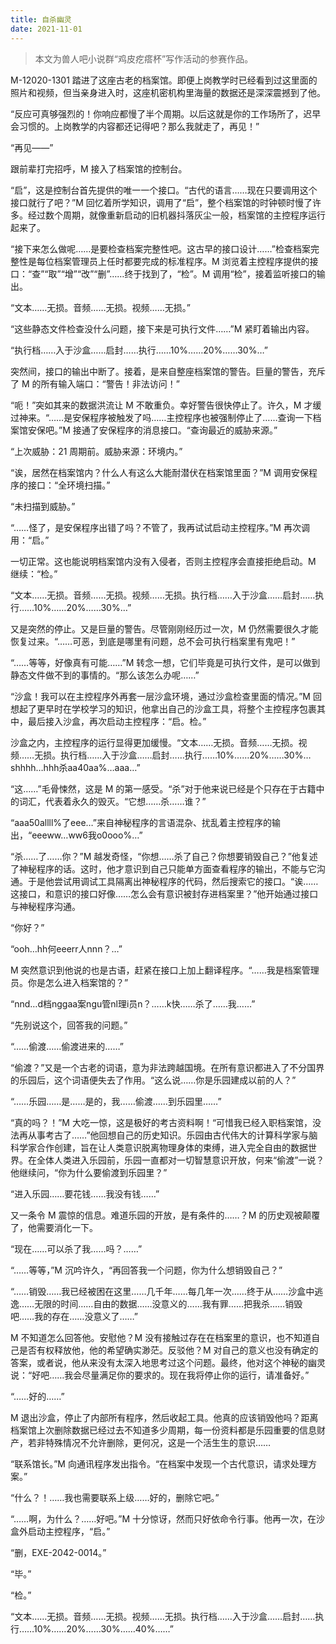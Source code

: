 ```yaml
---
title: 自杀幽灵
date: 2021-11-01
---
```


> 本文为兽人吧小说群“鸡皮疙瘩杯”写作活动的参赛作品。

M-12020-1301 踏进了这座古老的档案馆。即便上岗教学时已经看到过这里面的照片和视频，但当亲身进入时，这座机密机构里海量的数据还是深深震撼到了他。

“反应可真够强烈的！你响应都慢了半个周期。以后这就是你的工作场所了，迟早会习惯的。上岗教学的内容都还记得吧？那么我就走了，再见！”

“再见——”

<!-- more -->

跟前辈打完招呼，M 接入了档案馆的控制台。

“启”，这是控制台首先提供的唯一一个接口。“古代的语言……现在只要调用这个接口就行了吧？”M 回忆着所学知识，调用了“启”，整个档案馆的时钟顿时慢了许多。经过数个周期，就像重新启动的旧机器抖落灰尘一般，档案馆的主控程序运行起来了。

“接下来怎么做呢……是要检查档案完整性吧。这古早的接口设计……”检查档案完整性是每位档案管理员上任时都要完成的标准程序。M 浏览着主控程序提供的接口：“查”“取”“增”“改”“删”……终于找到了，“检”。M 调用“检”，接着监听接口的输出。

“文本……无损。音频……无损。视频……无损。”

“这些静态文件检查没什么问题，接下来是可执行文件……”M 紧盯着输出内容。

“执行档……入于沙盒……启封……执行……10%……20%……30%…”

突然间，接口的输出中断了。接着，是来自整座档案馆的警告。巨量的警告，充斥了 M 的所有输入端口：“警告！非法访问！”

“呃！”突如其来的数据洪流让 M 不敢重负。幸好警告很快停止了。许久，M 才缓过神来。“……是安保程序被触发了吗……主控程序也被强制停止了……查询一下档案馆安保吧。”M 接通了安保程序的消息接口。“查询最近的威胁来源。”

“上次威胁：21 周期前。威胁来源：环境内。”

“诶，居然在档案馆内？什么人有这么大能耐潜伏在档案馆里面？”M 调用安保程序的接口：“全环境扫描。”

“未扫描到威胁。”

“……怪了，是安保程序出错了吗？不管了，我再试试启动主控程序。”M 再次调用：“启。”

一切正常。这也能说明档案馆内没有入侵者，否则主控程序会直接拒绝启动。M 继续：“检。”

“文本……无损。音频……无损。视频……无损。执行档……入于沙盒……启封……执行……10%……20%……30%…”

又是突然的停止。又是巨量的警告。尽管刚刚经历过一次，M 仍然需要很久才能恢复过来。“……可恶，到底是哪里有问题，总不会可执行档案里有鬼吧！”

“……等等，好像真有可能……”M 转念一想，它们毕竟是可执行文件，是可以做到静态文件做不到的事情的。“那么该怎么办呢……”

“沙盒！我可以在主控程序外再套一层沙盒环境，通过沙盒检查里面的情况。”M 回想起了更早时在学校学习的知识，他拿出自己的沙盒工具，将整个主控程序包裹其中，最后接入沙盒，再次启动主控程序：“启。检。”

沙盒之内，主控程序的运行显得更加缓慢。“文本……无损。音频……无损。视频……无损。执行档……入于沙盒……启封……执行……10%……20%……30%…shhhh…hhh杀aa40aa%…aaa…”

“这……”毛骨悚然，这是 M 的第一感受。“杀”对于他来说已经是个只存在于古籍中的词汇，代表着永久的毁灭。“它想……杀……谁？”

“aaa50allll%了eee…”来自神秘程序的言语混杂、扰乱着主控程序的输出，“eeeww…ww6我o0ooo%…”

“杀……了……你？”M 越发奇怪，“你想……杀了自己？你想要销毁自己？”他复述了神秘程序的话。这时，他才意识到自己只能单方面查看程序的输出，不能与它沟通。于是他尝试用调试工具隔离出神秘程序的代码，然后搜索它的接口。“诶……这接口，和意识的接口好像……怎么会有意识被封存进档案里？”他开始通过接口与神秘程序沟通。

“你好？”

“ooh…hh何eeerr人nnn？…”

M 突然意识到他说的也是古语，赶紧在接口上加上翻译程序。“……我是档案管理员。你是怎么进入档案馆的？”

“nnd…d档nggaa案ngu管nl理i员n？……k快……杀了……我……”

“先别说这个，回答我的问题。”

“……偷渡……偷渡进来的……”

“偷渡？”又是一个古老的词语，意为非法跨越国境。在所有意识都进入了不分国界的乐园后，这个词语便失去了作用。“这么说……你是乐园建成以前的人？”

“……乐园……是……是的，我……偷渡……到乐园里……”

“真的吗？！”M 大吃一惊，这是极好的考古资料啊！“可惜我已经入职档案馆，没法再从事考古了……”他回想自己的历史知识。乐园由古代伟大的计算科学家与脑科学家合作创建，旨在让人类意识脱离物理身体的束缚，进入完全自由的数据世界。在全体人类进入乐园前，乐园一直都对一切智慧意识开放，何来“偷渡”一说？他继续问，“你为什么要偷渡到乐园里？”

“进入乐园……要花钱……我没有钱……”

又一条令 M 震惊的信息。难道乐园的开放，是有条件的……？M 的历史观被颠覆了，他需要消化一下。

“现在……可以杀了我……吗？……”

“……等等，”M 沉吟许久，“再回答我一个问题，你为什么想销毁自己？”

“……销毁……我已经被困在这里……几千年……每几年一次……终于从……沙盒中逃逸……无限的时间……自由的数据……没意义的……我有罪……把我杀……销毁吧……我的存在……没意义了……”

M 不知道怎么回答他。安慰他？M 没有接触过存在在档案里的意识，也不知道自己是否有权释放他，他的希望确实渺茫。反驳他？M 对自己的意义也没有确定的答案，或者说，他从来没有太深入地思考过这个问题。最终，他对这个神秘的幽灵说：“好吧……我会尽量满足你的要求的。现在我将停止你的运行，请准备好。”

“……好的……”

M 退出沙盒，停止了内部所有程序，然后收起工具。他真的应该销毁他吗？距离档案馆上次删除数据已经过去不知道多少周期，每一份资料都是乐园重要的信息财产，若非特殊情况不允许删除，更何况，这是一个活生生的意识……

“联系馆长。”M 向通讯程序发出指令。“在档案中发现一个古代意识，请求处理方案。”

“什么？！……我也需要联系上级……好的，删除它吧。”

“……啊，为什么？……好吧。”M 十分惊讶，然而只好依命令行事。他再一次，在沙盒外启动主控程序，“启。”

“删，EXE-2042-0014。”

“毕。”

“检。”

“文本……无损。音频……无损。视频……无损。执行档……入于沙盒……启封……执行……10%……20%……30%……40%……”
